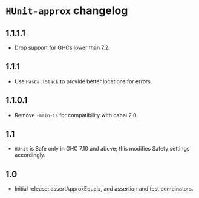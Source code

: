 `HUnit-approx` changelog
========================

1.1.1.1
-------

* Drop support for GHCs lower than 7.2.

1.1.1
-----

* Use `HasCallStack` to provide better locations for errors.

1.1.0.1
-------

* Remove `-main-is` for compatibility with cabal 2.0.

1.1
---

* `HUnit` is Safe only in GHC 7.10 and above; this modifies Safety settings
accordingly.

1.0
---

* Initial release: assertApproxEquals, and assertion and test combinators.
